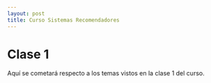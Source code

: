 ```yaml
---
layout: post
title: Curso Sistemas Recomendadores
---
```


# Clase 1

Aquí se cometará respecto a los temas vistos en la clase 1 del curso.
